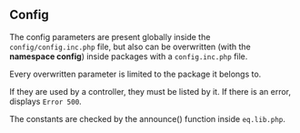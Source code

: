 ## Config

The config parameters are present globally inside the `config/config.inc.php` file, but also can be overwritten (with the **namespace config**) inside packages with a `config.inc.php` file.

Every overwritten parameter is limited to the package it belongs to.

If they are used by a controller, they must be listed by it. If there is an error, displays `Error 500`.

The constants are checked by the announce() function inside `eq.lib.php`.